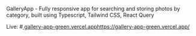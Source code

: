 GalleryApp - Fully responsive app for searching and storing photos by category, built using Typescript, Tailwind CSS, React Query

Live: #[ gallery-app-green.vercel.app](https://gallery-app-green.vercel.app/)https://gallery-app-green.vercel.app/
